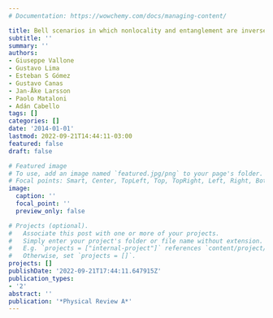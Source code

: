 ```yaml
---
# Documentation: https://wowchemy.com/docs/managing-content/

title: Bell scenarios in which nonlocality and entanglement are inversely related
subtitle: ''
summary: ''
authors:
- Giuseppe Vallone
- Gustavo Lima
- Esteban S Gómez
- Gustavo Canas
- Jan-Åke Larsson
- Paolo Mataloni
- Adán Cabello
tags: []
categories: []
date: '2014-01-01'
lastmod: 2022-09-21T14:44:11-03:00
featured: false
draft: false

# Featured image
# To use, add an image named `featured.jpg/png` to your page's folder.
# Focal points: Smart, Center, TopLeft, Top, TopRight, Left, Right, BottomLeft, Bottom, BottomRight.
image:
  caption: ''
  focal_point: ''
  preview_only: false

# Projects (optional).
#   Associate this post with one or more of your projects.
#   Simply enter your project's folder or file name without extension.
#   E.g. `projects = ["internal-project"]` references `content/project/deep-learning/index.md`.
#   Otherwise, set `projects = []`.
projects: []
publishDate: '2022-09-21T17:44:11.647915Z'
publication_types:
- '2'
abstract: ''
publication: '*Physical Review A*'
---
```


